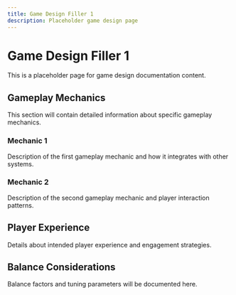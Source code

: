 ```yaml
---
title: Game Design Filler 1
description: Placeholder game design page
---
```


# Game Design Filler 1

This is a placeholder page for game design documentation content.

## Gameplay Mechanics

This section will contain detailed information about specific gameplay mechanics.

### Mechanic 1

Description of the first gameplay mechanic and how it integrates with other systems.

### Mechanic 2

Description of the second gameplay mechanic and player interaction patterns.

## Player Experience

Details about intended player experience and engagement strategies.

## Balance Considerations

Balance factors and tuning parameters will be documented here.
